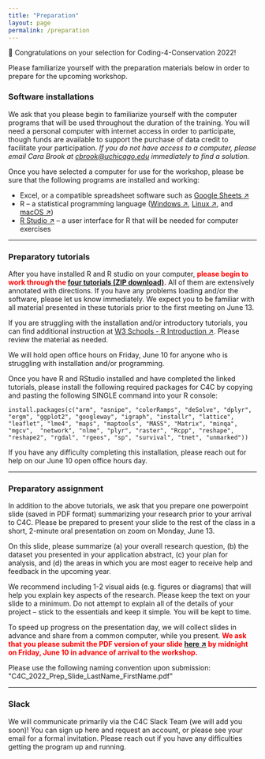 ```yaml
---
title: "Preparation"
layout: page
permalink: /preparation
---
```

<div class="bs-callout bs-callout-warning">
 <p>🥳 Congratulations on your selection for Coding-4-Conservation 2022!</p>
 <p>Please familiarize yourself with the preparation materials below in order to prepare for the upcoming workshop.</p>
</div>

### **Software installations**

We ask that you please begin to familiarize yourself with the computer programs that will be used throughout the duration of the training. You will need a personal computer with internet access in order to participate, though funds are available to support the purchase of data credit to facilitate your participation. *If you do not have access to a computer, please email Cara Brook at [cbrook@uchicago.edu](mailto:cbrook@uchicago.edu) immediately to find a solution.*

Once you have selected a computer for use for the workshop, please be sure that the following programs are installed and working:

* Excel, or a compatible spreadsheet software such as [Google Sheets ↗](https://sheets.google.com)
* R – a statistical programming language ([Windows ↗](https://cran.r-project.org/bin/windows/base/), [Linux ↗](https://cran.r-project.org/bin/linux/), and [macOS ↗](https://cran.r-project.org/bin/macosx/))
* [R Studio ↗](https://www.rstudio.com/products/rstudio/download/) – a user interface for R that will be needed for computer exercises

---

### **Preparatory tutorials**

After you have installed R and R studio on your computer, **<span style="color:red">please begin to work through the [four tutorials (ZIP download)](/assets/tutorials/R_tutorials.zip).</span>** All of them are extensively annotated with directions. If you have any problems loading and/or the software, please let us know immediately. We expect you to be familiar with all material presented in these tutorials prior to the first meeting on June 13. 

If you are struggling with the installation and/or introductory tutorials, you can find additional instruction at [W3 Schools - R Introduction ↗](https://www.w3schools.com/r/r_intro.asp). Please review the material as needed. 

We will hold open office hours on Friday, June 10 for anyone who is struggling with installation and/or programming.


Once you have R and RStudio installed and have completed the linked tutorials, please install the following required packages for C4C by copying and pasting the following SINGLE command into your R console:

<div class="bs-callout bs-callout-info">
  <code>install.packages(c("arm", "asnipe", "colorRamps", "deSolve", "dplyr", "ergm", "ggplot2", "googleway", "igraph", "installr", "lattice", "leaflet", "lme4", "maps", "maptools", "MASS", "Matrix", "minqa", "mgcv",  "network", "nlme", "plyr", "raster", "Rcpp", "reshape", "reshape2", "rgdal", "rgeos", "sp", "survival", "tnet", "unmarked"))</code>
</div>
 
If you have any difficulty completing this installation, please reach out for help on our June 10 open office hours day.

---

### **Preparatory assignment**

In addition to the above tutorials, we ask that you prepare one powerpoint slide (saved in PDF format) summarizing your research prior to your arrival to C4C. Please be prepared to present your slide to the rest of the class in a short, 2-minute oral presentation on zoom on Monday, June 13.

On this slide, please summarize (a) your overall research question, (b) the dataset you presented in your application abstract, (c) your plan for analysis, and (d) the areas in which you are most eager to receive help and feedback in the upcoming year. 

We recommend including 1-2 visual aids (e.g. figures or diagrams) that will help you explain key aspects of the research. Please keep the text on your slide to a minimum. Do not attempt to explain all of the details of your project – stick to the essentials and keep it simple. You will be kept to time.

To speed up progress on the presentation day, we will collect slides in advance and share from a common computer, while you present. 
**<span style="color:red"> We ask that you please submit the PDF version of your slide [here ↗](https://airtable.com/shrB0M73fZ2HfqBdu) by midnight on Friday, June 10 in advance of arrival to the workshop.</span>**

 Please use the following naming convention upon submission: "C4C_2022_Prep_Slide_LastName_FirstName.pdf"

---

### **Slack**

We will communicate primarily via the C4C Slack Team (we will add you soon)! You can sign up here and request an account, or please see your email for a formal invitation. Please reach out if you have any difficulties getting the program up and running.
